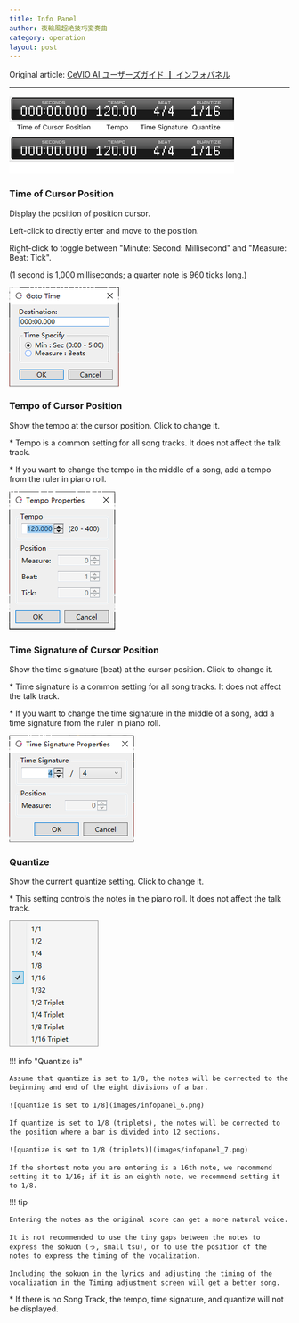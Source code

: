 ```yaml
---
title: Info Panel
author: 夜輪風超絶技巧変奏曲
category: operation
layout: post
---
```

Original article: [CeVIO AI ユーザーズガイド ┃ インフォパネル](https://cevio.jp/guide/cevio_ai/operation/infopanel/)

---

![info panel](images/infopanel_1.png#only-light)
![info panel](images/infopanel_1_dark.png#only-dark)

### Time of Cursor Position

Display the position of position cursor.

Left-click to directly enter and move to the position.

Right-click to toggle between "Minute: Second: Millisecond" and "Measure: Beat: Tick".

(1 second is 1,000 milliseconds; a quarter note is 960 ticks long.)

![move to position](images/infopanel_2.png)

### Tempo of Cursor Position

Show the tempo at the cursor position. Click to change it.

\* Tempo is a common setting for all song tracks. It does not affect the talk track.

\* If you want to change the tempo in the middle of a song, add a tempo from the ruler in piano roll.

![tempo](images/infopanel_3.png)

### Time Signature of Cursor Position

Show the time signature (beat) at the cursor position. Click to change it.

\* Time signature is a common setting for all song tracks. It does not affect the talk track.

\* If you want to change the time signature in the middle of a song, add a time signature from the ruler in piano roll.

![time signature](images/infopanel_4.png)

### Quantize

Show the current quantize setting. Click to change it.

\* This setting controls the notes in the piano roll. It does not affect the talk track.

![quantize](images/infopanel_5.png)

!!! info "Quantize is"

    Assume that quantize is set to 1/8, the notes will be corrected to the beginning and end of the eight divisions of a bar. 

    ![quantize is set to 1/8](images/infopanel_6.png)

    If quantize is set to 1/8 (triplets), the notes will be corrected to the position where a bar is divided into 12 sections.

    ![quantize is set to 1/8 (triplets)](images/infopanel_7.png)

    If the shortest note you are entering is a 16th note, we recommend setting it to 1/16; if it is an eighth note, we recommend setting it to 1/8.

!!! tip

    Entering the notes as the original score can get a more natural voice.

    It is not recommended to use the tiny gaps between the notes to express the sokuon (っ, small tsu), or to use the position of the notes to express the timing of the vocalization.

    Including the sokuon in the lyrics and adjusting the timing of the vocalization in the Timing adjustment screen will get a better song.

<!-- ---

    译者注：意思就是：保留促音，不要拆音。

    官方推荐原样保留促音，一个可能的原因是，CeVIO 的 AI 倾向于将所有末尾带空白的音符判定为句子的结束（也就是唱完了一句话），然后就会给这个空隙生成呼吸音，并把下一个音符的发音细节按歌词开头来画参数。如果像 VOCALOID 那样直接把促音的那个音符删掉的话，那就会因为铺天盖地的呼吸音而给人一种气短的感觉……

    不要拆音也是差不多的原因。拆音会干扰 AI 的判定。TMG 这个参数非常强大（或者可以说是 CeVIO 的特色），所有想做的拆音操作基本都可以交给 TMG 解决。

    至于 64 分音……估计 CeVIO 团队也是被问烦了，直接在[常见问题](../faq/faq.md)那里贴了个“为什么量化里没有 64 分音）的 FAQ……

    另外以前有个秘技可以确认 CeVIO 是怎么判断一个音符是句子头还是尾的，不过 8.1 就删掉了，翻译这篇文章的时候已经是 8.2.5 了就没有介绍的必要了…… -->

\* If there is no Song Track, the tempo, time signature, and quantize will not be displayed.
